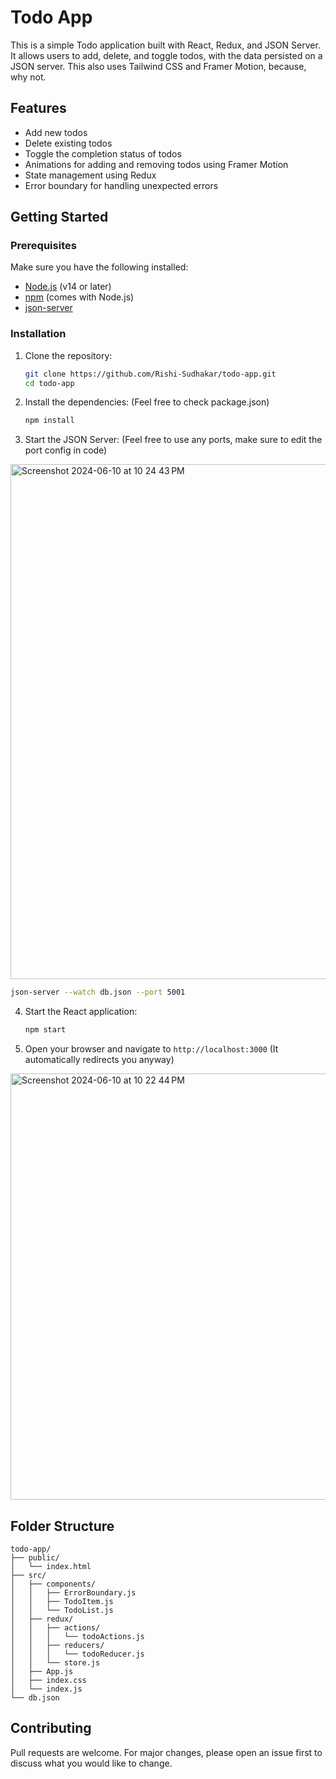 # Todo App

This is a simple Todo application built with React, Redux, and JSON Server. It allows users to add, delete, and toggle todos, with the data persisted on a JSON server. This also uses Tailwind CSS and Framer Motion, because, why not.

## Features

- Add new todos
- Delete existing todos
- Toggle the completion status of todos
- Animations for adding and removing todos using Framer Motion
- State management using Redux
- Error boundary for handling unexpected errors

## Getting Started

### Prerequisites

Make sure you have the following installed:

- [Node.js](https://nodejs.org/en/) (v14 or later)
- [npm](https://www.npmjs.com/) (comes with Node.js)
- [json-server](https://www.npmjs.com/package/json-server)

### Installation

1. Clone the repository:

   ```sh
   git clone https://github.com/Rishi-Sudhakar/todo-app.git
   cd todo-app
   ```
2. Install the dependencies: (Feel free to check package.json)

   ```sh
   npm install
   ```
3. Start the JSON Server: (Feel free to use any ports, make sure to edit the port config in code)
<img width="824" alt="Screenshot 2024-06-10 at 10 24 43 PM" src="https://github.com/Rishi-Sudhakar/todo-app/assets/79398572/280e6df5-593f-4ca3-8d39-793b3a445e93">

   ```sh
   json-server --watch db.json --port 5001
   ```
4. Start the React application:

   ```sh
   npm start
   ```
5. Open your browser and navigate to `http://localhost:3000` (It automatically redirects you anyway)
<img width="682" alt="Screenshot 2024-06-10 at 10 22 44 PM" src="https://github.com/Rishi-Sudhakar/todo-app/assets/79398572/9e5f919e-1fbd-4318-9d36-9ccdb26f198d">

## Folder Structure
```
todo-app/
├── public/
│   └── index.html
├── src/
│   ├── components/
│   │   ├── ErrorBoundary.js
│   │   ├── TodoItem.js
│   │   └── TodoList.js
│   ├── redux/
│   │   ├── actions/
│   │   │   └── todoActions.js
│   │   ├── reducers/
│   │   │   └── todoReducer.js
│   │   └── store.js
│   ├── App.js
│   ├── index.css
│   └── index.js
└── db.json
```

## Contributing

Pull requests are welcome. For major changes, please open an issue first
to discuss what you would like to change.
